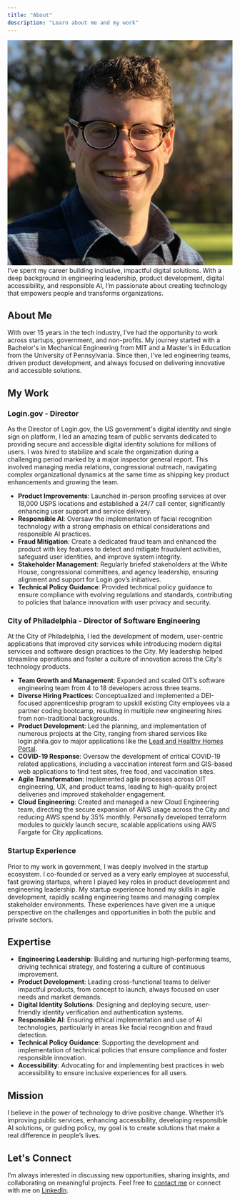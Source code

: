 ```yaml
---
title: "About"
description: "Learn about me and my work"
---
```

<img src="/img/dan.jpeg" class="headshot" />
I’ve spent my career building inclusive, impactful digital solutions. With a deep background in engineering leadership, product development, digital accessibility, and responsible AI, I’m passionate about creating technology that empowers people and transforms organizations.

## About Me

With over 15 years in the tech industry, I’ve had the opportunity to work across startups, government, and non-profits. My journey started with a Bachelor's in Mechanical Engineering from MIT and a Master's in Education from the University of Pennsylvania. Since then, I’ve led engineering teams, driven product development, and always focused on delivering innovative and accessible solutions.

## My Work

### Login.gov - Director

As the Director of Login.gov, the US government's digital identity and single sign on platform, I led an amazing team of public servants dedicated to providing secure and accessible digital identity solutions for millions of users. I was hired to stabilize and scale the organization during a challenging period marked by a major inspector general report. This involved managing media relations, congressional outreach, navigating complex organizational dynamics at the same time as shipping key product enhancements and growing the team.

- **Product Improvements**: Launched in-person proofing services at over 18,000 USPS locations and established a 24/7 call center, significantly enhancing user support and service delivery.
- **Responsible AI**: Oversaw the implementation of facial recognition technology with a strong emphasis on ethical considerations and responsible AI practices. 
- **Fraud Mitigation**: Create a dedicated fraud team and enhanced the product with key features to detect and mitigate fraudulent activities, safeguard user identities, and improve system integrity.
- **Stakeholder Management**: Regularly briefed stakeholders at the White House, congressional committees, and agency leadership, ensuring alignment and support for Login.gov’s initiatives.
- **Technical Policy Guidance**: Provided technical policy guidance to ensure compliance with evolving regulations and standards, contributing to policies that balance innovation with user privacy and security.

### City of Philadelphia - Director of Software Engineering

At the City of Philadelphia, I led the development of modern, user-centric applications that improved city services while introducing modern digital services and software design practices to the City. My leadership helped streamline operations and foster a culture of innovation across the City's technology products.

- **Team Growth and Management**: Expanded and scaled OIT’s software engineering team from 4 to 18 developers across three teams.
- **Diverse Hiring Practices**: Conceptualized and implemented a DEI-focused apprenticeship program to upskill existing City employees via a partner coding bootcamp, resulting in multiple new engineering hires from non-traditional backgrounds.
- **Product Development**: Led the planning, and implementation of numerous projects at the City, ranging from shared services like login.phila.gov to major applications like the [Lead and Healthy Homes Portal](https://leadcertification.phila.gov/login).
- **COVID-19 Response**: Oversaw the development of critical COVID-19 related applications, including a vaccination interest form and GIS-based web applications to find test sites, free food, and vaccination sites.
- **Agile Transformation**: Implemented agile processes across OIT engineering, UX, and product teams, leading to high-quality project deliveries and improved stakeholder engagement.
- **Cloud Engineering**: Created and managed a new Cloud Engineering team, directing the secure expansion of AWS usage across the City and reducing AWS spend by 35% monthly. Personally developed terraform modules to quickly launch secure, scalable applications using AWS Fargate for City applications.

### Startup Experience

Prior to my work in government, I was deeply involved in the startup ecosystem. I co-founded or served as a very early employee at successful, fast growing startups, where I played key roles in product development and engineering leadership. My startup experience honed my skills in agile development, rapidly scaling engineering teams and managing complex stakeholder environments. These experiences have given me a unique perspective on the challenges and opportunities in both the public and private sectors.

## Expertise

- **Engineering Leadership**: Building and nurturing high-performing teams, driving technical strategy, and fostering a culture of continuous improvement.
- **Product Development**: Leading cross-functional teams to deliver impactful products, from concept to launch, always focused on user needs and market demands.
- **Digital Identity Solutions**: Designing and deploying secure, user-friendly identity verification and authentication systems.
- **Responsible AI**: Ensuring ethical implementation and use of AI technologies, particularly in areas like facial recognition and fraud detection.
- **Technical Policy Guidance**: Supporting the development and implementation of technical policies that ensure compliance and foster responsible innovation.
- **Accessibility**: Advocating for and implementing best practices in web accessibility to ensure inclusive experiences for all users.

## Mission

I believe in the power of technology to drive positive change. Whether it’s improving public services, enhancing accessibility, developing responsible AI solutions, or guiding policy, my goal is to create solutions that make a real difference in people’s lives.

## Let's Connect

I’m always interested in discussing new opportunities, sharing insights, and collaborating on meaningful projects. Feel free to [contact me](mailto:hi@danlopez.fyi) or connect with me on [LinkedIn](https://www.linkedin.com/in/danlopez).
